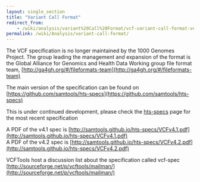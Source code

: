 ```yaml
---
layout: single_section
title: "Variant Call Format"
redirect_from:
    - /wiki/analysis/variant%20Call%20Format/vcf-variant-call-format-version-41
permalink: /wiki/Analysis/variant-call-format/
---
```


The VCF specification is no longer maintained by the 1000 Genomes Project. The group leading the management and expansion of the format is the Global Alliance for Genomics and Health Data Working group file format team, [http://ga4gh.org/#/fileformats-team](http://ga4gh.org/#/fileformats-team)

The main version of the specification can be found on [https://github.com/samtools/hts-specs](https://github.com/samtools/hts-specs)

This is under continued development, please check the [hts-specs](https://github.com/samtools/hts-specs) page for the most recent specification

A PDF of the v4.1 spec is [http://samtools.github.io/hts-specs/VCFv4.1.pdf](http://samtools.github.io/hts-specs/VCFv4.1.pdf)  
A PDF of the v4.2 spec is [http://samtools.github.io/hts-specs/VCFv4.2.pdf](http://samtools.github.io/hts-specs/VCFv4.2.pdf)

VCFTools host a discussion list about the specification called vcf-spec [http://sourceforge.net/p/vcftools/mailman/](http://sourceforge.net/p/vcftools/mailman/)
